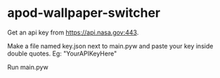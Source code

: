 # apod-wallpaper-switcher
 
Get an api key from https://api.nasa.gov:443.

Make a file named key.json next to main.pyw and paste your key inside double quotes. Eg: "YourAPIKeyHere"

Run main.pyw
